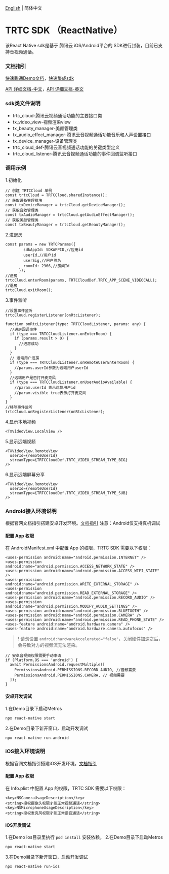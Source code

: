 [English](./README.md) | 简体中文

# TRTC SDK （ReactNative）

该React Native sdk是基于 腾讯云 iOS/Android平台的 SDK进行封装，目前已支持音视频通话。

### 文档指引
[快速跑通Demo文档](https://cloud.tencent.com/document/product/647/63790)，[快速集成sdk](https://cloud.tencent.com/document/product/647/63791)

[API 详细文档-中文](https://comm.qq.com/trtc-react-native/api/index.html)，[API 详细文档-英文](https://comm.qq.com/trtc-react-native-en/api2/index.html)

### sdk类文件说明

* trtc_cloud-腾讯云视频通话功能的主要接口类
* tx_video_view-视频渲染view
* tx_beauty_manager-美颜管理类
* tx_audio_effect_manager-腾讯云音视频通话功能音乐和人声设置接口
* tx_device_manager-设备管理类
* trtc_cloud_def-腾讯云音视频通话功能的关键类型定义
* trtc_cloud_listener-腾讯云音视频通话功能的事件回调监听接口

### 调用示例

1.初始化
```
// 创建 TRTCCloud 单例
const trtcCloud = TRTCCloud.sharedInstance();
// 获取设备管理模块
const txDeviceManager = trtcCloud.getDeviceManager();
// 获取音效管理类
const txAudioManager = trtcCloud.getAudioEffectManager();
// 获取美颜管理类
const txBeautyManager = trtcCloud.getBeautyManager();
```

2.进退房
```
const params = new TRTCParams({
        sdkAppId: SDKAPPID,//应用id
        userId,//用户id
        userSig,//用户签名
        roomId: 2366,//房间Id
      });
//进房
trtcCloud.enterRoom(params, TRTCCloudDef.TRTC_APP_SCENE_VIDEOCALL);
//退房
trtcCloud.exitRoom();
```

3.事件监听
```
//设置事件监听
trtcCloud.registerListener(onRtcListener);

function onRtcListener(type: TRTCCloudListener, params: any) {
  //进房回调事件
  if (type === TRTCCloudListener.onEnterRoom) {
    if (params.result > 0) {
      //进房成功
    }
  }
  // 远端用户进房
  if (type === TRTCCloudListener.onRemoteUserEnterRoom) {
    //params.userId参数为远端用户userId
  }
  //远端用户是否打开麦克风
  if (type === TRTCCloudListener.onUserAudioAvailable) {
    //param.userId 表示远端用户id
    //param.visible true表示打开麦克风
  }
}
//移除事件监听
trtcCloud.unRegisterListener(onRtcListener);
```

4.显示本地视频
```
<TXVideoView.LocalView />
```

5.显示远端视频
```
<TXVideoView.RemoteView
  userId={remoteUserId}
  streamType={TRTCCloudDef.TRTC_VIDEO_STREAM_TYPE_BIG}
/>
```

6.显示远端屏幕分享
```
<TXVideoView.RemoteView
  userId={remoteUserId}
  streamType={TRTCCloudDef.TRTC_VIDEO_STREAM_TYPE_SUB}
/>
```
### Android接入环境说明
根据官网文档指引搭建安卓开发环境。[文档指引](https://reactnative.dev/docs/environment-setup)
注意：Android仅支持真机调试
#### 配置 App 权限
在 AndroidManifest.xml 中配置 App 的权限，TRTC SDK 需要以下权限：

```
<uses-permission android:name="android.permission.INTERNET" />
<uses-permission android:name="android.permission.ACCESS_NETWORK_STATE" />
<uses-permission android:name="android.permission.ACCESS_WIFI_STATE" />
<uses-permission android:name="android.permission.WRITE_EXTERNAL_STORAGE" />
<uses-permission android:name="android.permission.READ_EXTERNAL_STORAGE" />
<uses-permission android:name="android.permission.RECORD_AUDIO" />
<uses-permission android:name="android.permission.MODIFY_AUDIO_SETTINGS" />
<uses-permission android:name="android.permission.BLUETOOTH" />
<uses-permission android:name="android.permission.CAMERA" />
<uses-permission android:name="android.permission.READ_PHONE_STATE" />
<uses-feature android:name="android.hardware.camera" />
<uses-feature android:name="android.hardware.camera.autofocus" />
```

>! 请勿设置 `android:hardwareAccelerated="false"`，关闭硬件加速之后，会导致对方的视频流无法渲染。

```
// 安卓音视频权限需要手动申请
if (Platform.OS === 'android') {
  await PermissionsAndroid.requestMultiple([
    PermissionsAndroid.PERMISSIONS.RECORD_AUDIO, //音频需要
    PermissionsAndroid.PERMISSIONS.CAMERA, // 视频需要
  ]);
}
```

#### 安卓开发调试
1.在Demo目录下启动Metros
```
npx react-native start
```
2.在Demo目录下新开窗口，启动开发调试
```
npx react-native run-android
```

### iOS接入环境说明
根据官网文档指引搭建iOS开发环境。[文档指引](https://reactnative.dev/docs/environment-setup)
#### 配置 App 权限
在 Info.plist 中配置 App 的权限，TRTC SDK 需要以下权限：

```
<key>NSCameraUsageDescription</key>
<string>授权摄像头权限才能正常视频通话</string>
<key>NSMicrophoneUsageDescription</key>
<string>授权麦克风权限才能正常语音通话</string>
```
#### iOS开发调试

1.在Demo ios目录里执行 `pod install` 安装依赖。
2.在Demo目录下启动Metros
```
npx react-native start
```
3.在Demo目录下新开窗口，启动开发调试
```
npx react-native run-ios
```
